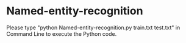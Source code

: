 # Named-entity-recognition

Please type "python Named-entity-recognition.py train.txt test.txt" in Command Line to execute the Python code.
